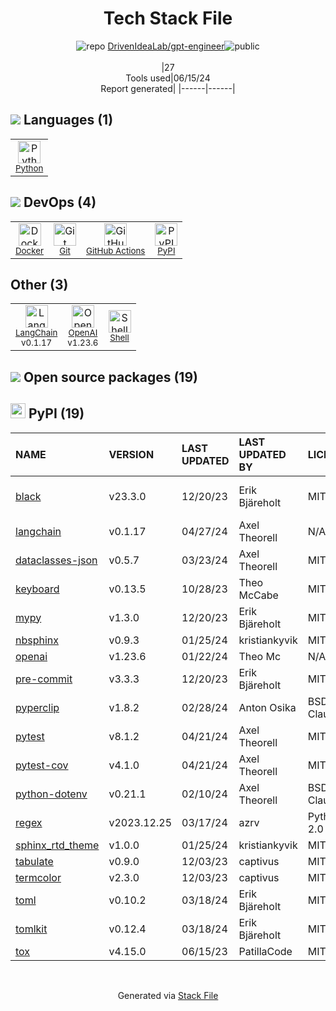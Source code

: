 <!--
&lt;--- Readme.md Snippet without images Start ---&gt;
## Tech Stack
DrivenIdeaLab/gpt-engineer is built on the following main stack:

- [Python](https://www.python.org) – Languages
- [Docker](https://www.docker.com/) – Virtual Machine Platforms & Containers
- [GitHub Actions](https://github.com/features/actions) – Continuous Integration
- [LangChain](https://github.com/hwchase17/langchain) – Large Language Model Tools
- [OpenAI](https://openai.com/) – Large Language Models
- [Shell](https://en.wikipedia.org/wiki/Shell_script) – Shells

Full tech stack [here](/techstack.md)

&lt;--- Readme.md Snippet without images End ---&gt;

&lt;--- Readme.md Snippet with images Start ---&gt;
## Tech Stack
DrivenIdeaLab/gpt-engineer is built on the following main stack:

- <img width='25' height='25' src='https://img.stackshare.io/service/993/pUBY5pVj.png' alt='Python'/> [Python](https://www.python.org) – Languages
- <img width='25' height='25' src='https://img.stackshare.io/service/586/n4u37v9t_400x400.png' alt='Docker'/> [Docker](https://www.docker.com/) – Virtual Machine Platforms & Containers
- <img width='25' height='25' src='https://img.stackshare.io/service/11563/actions.png' alt='GitHub Actions'/> [GitHub Actions](https://github.com/features/actions) – Continuous Integration
- <img width='25' height='25' src='https://img.stackshare.io/service/48790/default_5b6c6b73f1ff3775c85d2a1ba954cb87e30cbf13.jpg' alt='LangChain'/> [LangChain](https://github.com/hwchase17/langchain) – Large Language Model Tools
- <img width='25' height='25' src='https://img.stackshare.io/service/48786/default_8b1119bcbb159cebebc2f6cfc9cd2e359b169d22.jpg' alt='OpenAI'/> [OpenAI](https://openai.com/) – Large Language Models
- <img width='25' height='25' src='https://img.stackshare.io/service/4631/default_c2062d40130562bdc836c13dbca02d318205a962.png' alt='Shell'/> [Shell](https://en.wikipedia.org/wiki/Shell_script) – Shells

Full tech stack [here](/techstack.md)

&lt;--- Readme.md Snippet with images End ---&gt;
-->
<div align="center">

# Tech Stack File
![](https://img.stackshare.io/repo.svg "repo") [DrivenIdeaLab/gpt-engineer](https://github.com/DrivenIdeaLab/gpt-engineer)![](https://img.stackshare.io/public_badge.svg "public")
<br/><br/>
|27<br/>Tools used|06/15/24 <br/>Report generated|
|------|------|
</div>

## <img src='https://img.stackshare.io/languages.svg'/> Languages (1)
<table><tr>
  <td align='center'>
  <img width='36' height='36' src='https://img.stackshare.io/service/993/pUBY5pVj.png' alt='Python'>
  <br>
  <sub><a href="https://www.python.org">Python</a></sub>
  <br>
  <sub></sub>
</td>

</tr>
</table>

## <img src='https://img.stackshare.io/devops.svg'/> DevOps (4)
<table><tr>
  <td align='center'>
  <img width='36' height='36' src='https://img.stackshare.io/service/586/n4u37v9t_400x400.png' alt='Docker'>
  <br>
  <sub><a href="https://www.docker.com/">Docker</a></sub>
  <br>
  <sub></sub>
</td>

<td align='center'>
  <img width='36' height='36' src='https://img.stackshare.io/service/1046/git.png' alt='Git'>
  <br>
  <sub><a href="http://git-scm.com/">Git</a></sub>
  <br>
  <sub></sub>
</td>

<td align='center'>
  <img width='36' height='36' src='https://img.stackshare.io/service/11563/actions.png' alt='GitHub Actions'>
  <br>
  <sub><a href="https://github.com/features/actions">GitHub Actions</a></sub>
  <br>
  <sub></sub>
</td>

<td align='center'>
  <img width='36' height='36' src='https://img.stackshare.io/service/12572/-RIWgodF_400x400.jpg' alt='PyPI'>
  <br>
  <sub><a href="https://pypi.org/">PyPI</a></sub>
  <br>
  <sub></sub>
</td>

</tr>
</table>

## Other (3)
<table><tr>
  <td align='center'>
  <img width='36' height='36' src='https://img.stackshare.io/service/48790/default_5b6c6b73f1ff3775c85d2a1ba954cb87e30cbf13.jpg' alt='LangChain'>
  <br>
  <sub><a href="https://github.com/hwchase17/langchain">LangChain</a></sub>
  <br>
  <sub>v0.1.17</sub>
</td>

<td align='center'>
  <img width='36' height='36' src='https://img.stackshare.io/service/48786/default_8b1119bcbb159cebebc2f6cfc9cd2e359b169d22.jpg' alt='OpenAI'>
  <br>
  <sub><a href="https://openai.com/">OpenAI</a></sub>
  <br>
  <sub>v1.23.6</sub>
</td>

<td align='center'>
  <img width='36' height='36' src='https://img.stackshare.io/service/4631/default_c2062d40130562bdc836c13dbca02d318205a962.png' alt='Shell'>
  <br>
  <sub><a href="https://en.wikipedia.org/wiki/Shell_script">Shell</a></sub>
  <br>
  <sub></sub>
</td>

</tr>
</table>


## <img src='https://img.stackshare.io/group.svg' /> Open source packages (19)</h2>

## <img width='24' height='24' src='https://img.stackshare.io/service/12572/-RIWgodF_400x400.jpg'/> PyPI (19)

|NAME|VERSION|LAST UPDATED|LAST UPDATED BY|LICENSE|VULNERABILITIES|
|:------|:------|:------|:------|:------|:------|
|[black](https://pypi.org/project/black)|v23.3.0|12/20/23|Erik Bjäreholt |MIT|[CVE-2024-21503](https://github.com/advisories/GHSA-fj7x-q9j7-g6q6) (Moderate)|
|[langchain](https://pypi.org/project/langchain)|v0.1.17|04/27/24|Axel Theorell |N/A|[CVE-2024-2965](https://github.com/advisories/GHSA-3hjh-jh2h-vrg6) (Moderate)|
|[dataclasses-json](https://pypi.org/project/dataclasses-json)|v0.5.7|03/23/24|Axel Theorell |MIT|N/A|
|[keyboard](https://pypi.org/project/keyboard)|v0.13.5|10/28/23|Theo McCabe |MIT|N/A|
|[mypy](https://pypi.org/project/mypy)|v1.3.0|12/20/23|Erik Bjäreholt |MIT|N/A|
|[nbsphinx](https://pypi.org/project/nbsphinx)|v0.9.3|01/25/24|kristiankyvik |MIT|N/A|
|[openai](https://pypi.org/project/openai)|v1.23.6|01/22/24|Theo Mc |N/A|N/A|
|[pre-commit](https://pypi.org/project/pre-commit)|v3.3.3|12/20/23|Erik Bjäreholt |MIT|N/A|
|[pyperclip](https://pypi.org/project/pyperclip)|v1.8.2|02/28/24|Anton Osika |BSD-3-Clause|N/A|
|[pytest](https://pypi.org/project/pytest)|v8.1.2|04/21/24|Axel Theorell |MIT|N/A|
|[pytest-cov](https://pypi.org/project/pytest-cov)|v4.1.0|04/21/24|Axel Theorell |MIT|N/A|
|[python-dotenv](https://pypi.org/project/python-dotenv)|v0.21.1|02/10/24|Axel Theorell |BSD-3-Clause|N/A|
|[regex](https://pypi.org/project/regex)|v2023.12.25|03/17/24|azrv |Python-2.0|N/A|
|[sphinx_rtd_theme](https://pypi.org/project/sphinx_rtd_theme)|v1.0.0|01/25/24|kristiankyvik |MIT|N/A|
|[tabulate](https://pypi.org/project/tabulate)|v0.9.0|12/03/23|captivus |MIT|N/A|
|[termcolor](https://pypi.org/project/termcolor)|v2.3.0|12/03/23|captivus |MIT|N/A|
|[toml](https://pypi.org/project/toml)|v0.10.2|03/18/24|Erik Bjäreholt |MIT|N/A|
|[tomlkit](https://pypi.org/project/tomlkit)|v0.12.4|03/18/24|Erik Bjäreholt |MIT|N/A|
|[tox](https://pypi.org/project/tox)|v4.15.0|06/15/23|PatillaCode |MIT|N/A|

<br/>
<div align='center'>

Generated via [Stack File](https://github.com/marketplace/stack-file)
